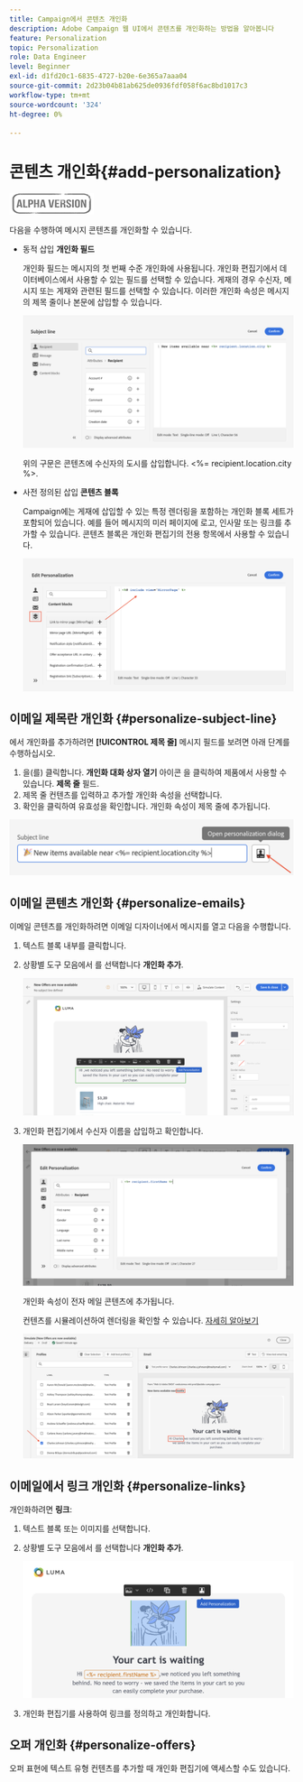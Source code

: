 ```yaml
---
title: Campaign에서 콘텐츠 개인화
description: Adobe Campaign 웹 UI에서 콘텐츠를 개인화하는 방법을 알아봅니다
feature: Personalization
topic: Personalization
role: Data Engineer
level: Beginner
exl-id: d1fd20c1-6835-4727-b20e-6e365a7aaa04
source-git-commit: 2d23b04b81ab625de0936fdf058f6ac8bd1017c3
workflow-type: tm+mt
source-wordcount: '324'
ht-degree: 0%

---
```


# 콘텐츠 개인화{#add-personalization}

![](../assets/do-not-localize/badge.png)

다음을 수행하여 메시지 콘텐츠를 개인화할 수 있습니다.

* 동적 삽입 **개인화 필드**

   개인화 필드는 메시지의 첫 번째 수준 개인화에 사용됩니다. 개인화 편집기에서 데이터베이스에서 사용할 수 있는 필드를 선택할 수 있습니다. 게재의 경우 수신자, 메시지 또는 게재와 관련된 필드를 선택할 수 있습니다. 이러한 개인화 속성은 메시지의 제목 줄이나 본문에 삽입할 수 있습니다.

   ![](assets/perso-subject-line.png)

   위의 구문은 콘텐츠에 수신자의 도시를 삽입합니다. &lt;%= recipient.location.city %>.

* 사전 정의된 삽입 **콘텐츠 블록**

   Campaign에는 게재에 삽입할 수 있는 특정 렌더링을 포함하는 개인화 블록 세트가 포함되어 있습니다. 예를 들어 메시지의 미러 페이지에 로고, 인사말 또는 링크를 추가할 수 있습니다. 콘텐츠 블록은 개인화 편집기의 전용 항목에서 사용할 수 있습니다.

   ![](assets/perso-content-blocks.png)
<!--
* Create **conditional content**

    Configure conditional content to add dynamic personalization based on the recipient’s profile for example. Text blocks and/or images are inserted when a particular condition is true.
-->

## 이메일 제목란 개인화 {#personalize-subject-line}

에서 개인화를 추가하려면 **[!UICONTROL 제목 줄]** 메시지 필드를 보려면 아래 단계를 수행하십시오.

1. 을(를) 클릭합니다. **개인화 대화 상자 열기** 아이콘 을 클릭하여 제품에서 사용할 수 있습니다. **제목 줄** 필드.
1. 제목 줄 컨텐츠를 입력하고 추가할 개인화 속성을 선택합니다.
1. 확인을 클릭하여 유효성을 확인합니다. 개인화 속성이 제목 줄에 추가됩니다.

![](assets/perso-subject.png)

## 이메일 콘텐츠 개인화 {#personalize-emails}

이메일 콘텐츠를 개인화하려면 이메일 디자이너에서 메시지를 열고 다음을 수행합니다.

1. 텍스트 블록 내부를 클릭합니다.
1. 상황별 도구 모음에서 를 선택합니다 **개인화 추가**.

   ![](assets/perso-add-to-content.png)

1. 개인화 편집기에서 수신자 이름을 삽입하고 확인합니다.

   ![](assets/perso-add-name.png)

   개인화 속성이 전자 메일 콘텐츠에 추가됩니다.

   컨텐츠를 시뮬레이션하여 렌더링을 확인할 수 있습니다. [자세히 알아보기](../preview-test/preview-content.md)

   ![](assets/perso-rendering.png)


## 이메일에서 링크 개인화 {#personalize-links}

개인화하려면 **링크**:

1. 텍스트 블록 또는 이미지를 선택합니다.
1. 상황별 도구 모음에서 를 선택합니다 **개인화 추가**.

   ![](assets/perso-link.png)

1. 개인화 편집기를 사용하여 링크를 정의하고 개인화합니다.

## 오퍼 개인화 {#personalize-offers}

오퍼 표현에 텍스트 유형 컨텐츠를 추가할 때 개인화 편집기에 액세스할 수도 있습니다.
